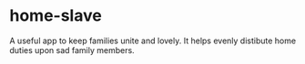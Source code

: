 home-slave
======

A useful app to keep families unite and lovely.
It helps evenly distibute home duties upon sad family members.
